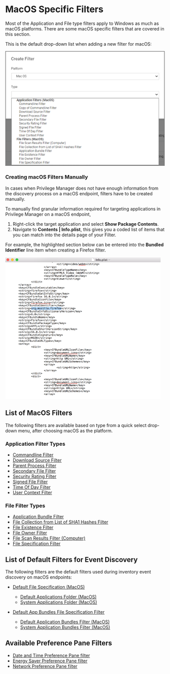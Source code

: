 [title]: # (MacOS)
[tags]: # (filter types)
[priority]: # (2)
# MacOS Specific Filters

Most of the Application and File type filters apply to Windows as much as macOS platforms. There are some macOS specific filters that are covered in this section.

This is the default drop-down list when adding a new filter for macOS:

![MacOS default filters](images/macOS-filters.png "MacOS filter types drop-down")

### Creating macOS Filters Manually

In cases when Privilege Manager does not have enough information from the discovery process on a macOS endpoint, filters have to be created manually.

To manually find granular information required for targeting applications in Privilege Manager on a macOS endpoint,

1. Right-click the target application and select __Show Package Contents__.
1. Navigate to __Contents | Info.plist__, this gives you a coded list of items that you can match into the details page of your Filter.  
  
For example, the highlighted section below can be entered into the __Bundled Identifier__ line item when creating a Firefox filter.  

![Example info.plist file contents](images/info-plist.png)

## List of MacOS Filters

The following filters are available based on type from a quick select drop-down menu, after choosing macOS as the platform.

### Application Filter Types

* [Commandline Filter](../application/cmdline.md)
* [Download Source Filter](../application/download-source.md)
* [Parent Process Filter](../application/parent-process.md)
* [Secondary File Filter](../application/secondaryfilefilters.md)
* [Security Rating Filter](../application/security-ratings.md)
* [Signed File Filter](../application/signed-file.md)
* [Time Of Day Filter](../application/time-of-day.md)
* [User Context Filter](../application/user-context.md)

### File Filter Types

* [Application Bundle Filter](app-bundle.md)
* [File Collection from List of SHA1 Hashes Filter](../inventory/file-collect-list-sha1-hash.md)
* [File Existence Filter](../file/file-existence.md)
* [File Owner Filter](../file/file-owner.md)
* [File Scan Results Filter (Computer)](../inventory/file-scan-results-comp.md)
* [File Specification Filter](../file/file-specification.md)

## List of Default Filters for Event Discovery

The following filters are the default filters used during inventory event discovery on macOS endpoints:

* [Default File Specification (MacOS)](file-specification.md)
  
  * [Default Applications Folder (MacOS)](def-app-folder.md)
  * [System Applications Folder (MacOS)](sys-app-folder.md)
* [Default App Bundles File Specification Filter](def-app-bundle-fs.md)

  * [Default Application Bundles Filter (MacOS)](def-app-bundle.md)
  * [System Application Bundles Filter (MacOS)](sys-app-bundle.md)

## Available Preference Pane Filters

* [Date and Time Preference Pane filter](prefpane/date-time.md)
* [Energy Saver Preference Pane filter](prefpane/eng-saver.md)
* [Network Preference Pane filter](prefpane/network.md)
